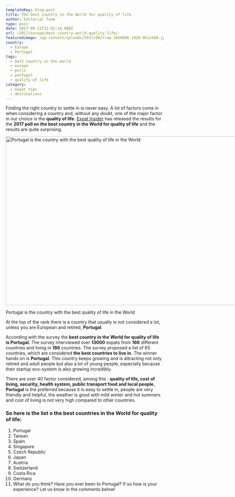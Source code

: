 ```yaml
---
templateKey: blog-post
title: The best country in the World for quality of life
author: Editorial Team
type: post
date: 2017-09-11T12:42:14.000Z
url: /2017/europe/best-country-world-quality-life/
featuredimage: /wp-content/uploads/2017/09/tram-2650096_1920-952x500.jpg
country:
  - Europe
  - Portugal
tags:
  - best country in the world
  - europe
  - polls
  - portugal
  - quality of life
category:
  - expat tips
  - destinations
---
```


Finding the right country to settle in is never easy. A lot of factors come in when considering a country and, without any doubt, one of the major factor in our choice is the **quality of life**. <a href="https://www.internations.org/expat-insider/"  target="_blank" rel="noopener noreferrer" rel="noopener">Expat Insider</a> has released the results for the **2017 poll on the best country in the World for quality of life** and the results are quite surprising.<!--more-->

<div id="attachment_560" style="width: 1034px">
  <img  src="/img/uploads/2017/09/tram-2650096_1920-1024x538.jpg" alt="Portugal is the country with the best quality of life in the World" width="1024" height="538" srcset="/img/uploads/2017/09/tram-2650096_1920-1024x538.jpg 1024w, /img/uploads/2017/09/tram-2650096_1920-300x158.jpg 300w, /img/uploads/2017/09/tram-2650096_1920-768x403.jpg 768w, /img/uploads/2017/09/tram-2650096_1920-952x500.jpg 952w, /img/uploads/2017/09/tram-2650096_1920.jpg 1200w" sizes="(max-width: 1024px) 100vw, 1024px" />
  
   
  Portugal is the country with the best quality of life in the World
    
</div>

At the top of the rank there is a country that usually is not considered a lot, unless you are European and retired, **Portugal**.

According with the survey the **best country in the World for quality of life is Portugal.** The survey interviewed over **13000** expats from **166** different countries and living in **186** countries. The survey proposed a list of 65 countries, which are considered **the best countries to live in**. The winner hands on is **Portugal.** This country keeps growing and is attracting not only retired and adult people but also a lot of young people, especially because their startup eco-system is also growing incredibly.

There are over 40 factor considered, among this : **quality of life, cost of living, security, health system, public transport food and local people.** **Portugal** is the preferred because it is easy to settle in, people are very friendly and helpful, the weather is good with mild winter and hot summers and cost of living is not very high compared to other countries.

### So here is the list o the best countries in the World for quality of life:

1. Portugal
2. Taiwan
3. Spain
4. Singapore
5. Czech Republic
6. Japan
7. Austria
8. Switzerland
9. Costa Rica
10. Germany
11. What do you think? Have you ever been to Portugal? If so how is your experience? Let us know in the comments below!
